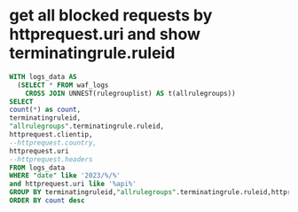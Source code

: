 
# get all blocked requests by httprequest.uri and show terminatingrule.ruleid
```sql
WITH logs_data AS 
  (SELECT * FROM waf_logs 
    CROSS JOIN UNNEST(rulegrouplist) AS t(allrulegroups))
SELECT 
count(*) as count,
terminatingruleid, 
"allrulegroups".terminatingrule.ruleid,
httprequest.clientip, 
--httprequest.country, 
httprequest.uri 
--httprequest.headers
FROM logs_data
WHERE "date" like '2023/%/%'
and httprequest.uri like '%api%'
GROUP BY terminatingruleid,"allrulegroups".terminatingrule.ruleid,httprequest.clientip,httprequest.uri 
ORDER BY count desc

```
